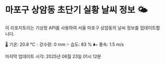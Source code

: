 
# 마포구 상암동 초단기 실황 날씨 정보 🌤️

이 리포지토리는 기상청 API를 사용하여 서울 마포구 상암동의 날씨 정보를 업데이트합니다. 

🌡️ 기온: 20.8 ℃
💧 강수량: 0 mm
💦 습도: 83 %
🌬️ 풍속: 1.5 m/s

마지막 업데이트 시각: 2025년 06월 23일 01시 12분    

